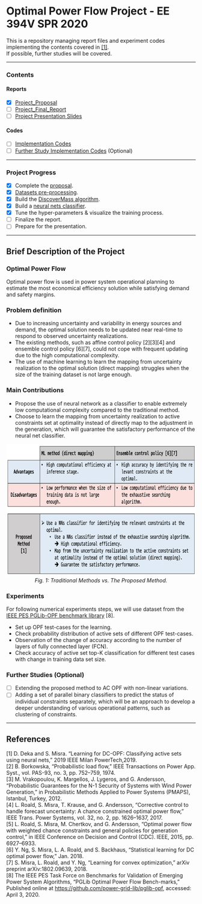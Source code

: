 # Optimal Power Flow Project - EE 394V SPR 2020

This is a repository managing report files and experiment codes implementing the contents covered in [[1]](https://ieeexplore.ieee.org/document/8810819).  
If possible, further studies will be covered.

---

### Contents
#### Reports
- [X] [Project_Proposal](https://github.com/jhyun0919/OPF_Porject_EE394V_SPR2020/blob/master/report/proposal.pdf)
- [ ] [Project_Final_Report](https://github.com/jhyun0919/OPF_Porject_EE394V_SPR2020/blob/master/report/final_report.pdf)
- [ ] [Project Presentation Slides](https://github.com/jhyun0919/OPF_Porject_EE394V_SPR2020/blob/master/report/presentation.pptx)

#### Codes
- [ ] [Implementation Codes](https://github.com/jhyun0919/OPF_Porject_EE394V_SPR2020/tree/master/codes)
- [ ] [Further Study Implementation Codes](https://github.com/jhyun0919/OPF_Porject_EE394V_SPR2020/tree/master/codes) (Optional)

---
### Project Progress
- [X] Complete the [proposal](https://github.com/jhyun0919/OPF_Porject_EE394V_SPR2020/blob/master/report/proposal.pdf). 
- [X] [Datasets pre-processing](https://github.com/jhyun0919/OPF_Porject_EE394V_SPR2020/blob/master/codes/experiments/1.%20Build_Dataset_for_NNs.ipynb).  
- [X] Build the [DiscoverMass algorithm](https://github.com/jhyun0919/OPF_Porject_EE394V_SPR2020/blob/master/codes/experiments/etc/discover_mass.py). 
- [X] Build a [neural nets classifier](https://github.com/jhyun0919/OPF_Porject_EE394V_SPR2020/blob/master/codes/experiments/classifier.ipynb). 
- [X] Tune the hyper-parameters & visualize the training process.
- [ ] Finalize the report.
- [ ] Prepare for the presentation.
---

## Brief Description of the Project

### Optimal Power Flow
Optimal power flow is used in power system operational planning to estimate the most economical efficiency solution while satisfying demand and safety margins. 

### Problem definition
- Due to increasing uncertainty and variability in energy sources and demand, the optimal solution needs to be updated near real-time to respond to observed uncertainty realizations.
- The existing methods, such as affine control policy [2][3][4] and ensemble control policy [6][7], could not cope with frequent updating due to the high computational complexity.
- The use of machine learning to learn the mapping from uncertainty realization to the optimal solution (direct mapping) struggles when the size of the training dataset is not large enough.

### Main Contributions

- Propose the use of neural network as a classifier to enable extremely low computational complexity compared to the traditional method. 
- Choose to learn the mapping from uncertainty realization to active constraints set at optimality instead of directly map to the adjustment in the generation, which will guarantee the satisfactory performance of the neural net classifier.

<p align="center">
  <img src="https://github.com/jhyun0919/OPF_Porject_EE394V_SPR2020/blob/master/report/figure/trad_vs_propsed.png?raw=true" height="350">
  <br>
    <em>Fig. 1: Traditional Methods vs. The Proposed Method.</em>
</p>




### Experiments
For following numerical experiments steps, we will use dataset from the [IEEE PES PGLib-OPF benchmark library](https://github.com/power-grid-lib/pglib-opf) [8].

- Set up OPF test-cases for the learning.
- Check probability distribution of active sets of different OPF test-cases.
- Observation of the change of accuracy according to the number of layers of fully connected layer (FCN).
- Check accuracy of active set top-K classification for different test cases with change in training data set size.

### Further Studies (Optional)

- [ ] Extending the proposed method to AC OPF with non-linear variations. 
- [ ] Adding a set of parallel binary classifiers to predict the status of individual constraints separately, which will be an approach to develop a deeper understanding of various operational patterns, such as clustering of constraints. 

---

## References

[1] D. Deka and S. Misra. “Learning for DC-OPF: Classifying active sets using neural nets,” 2019 IEEE Milan PowerTech,2019.  
[2] B. Borkowska, “Probabilistic load flow,” IEEE Transactions on Power App. Syst., vol. PAS-93, no. 3, pp. 752–759, 1974.   
[3] M. Vrakopoulou, K. Margellos, J. Lygeros, and G. Andersson, “Probabilistic Guarantees for the N-1 Security of Systems with Wind Power Generation,” in Probabilistic Methods Applied to Power Systems (PMAPS), Istanbul, Turkey, 2012.   
[4] L. Roald, S. Misra, T. Krause, and G. Andersson, “Corrective control to handle forecast uncertainty: A chance constrained optimal power flow,” IEEE Trans. Power Systems, vol. 32, no. 2, pp. 1626–1637, 2017.   
[5] L. Roald, S. Misra, M. Chertkov, and G. Andersson, “Optimal power flow with weighted chance constraints and general policies for generation control,” in IEEE Conference on Decision and Control (CDC). IEEE, 2015, pp. 6927–6933.   
[6] Y. Ng, S. Misra, L. A. Roald, and S. Backhaus, “Statistical learning for DC optimal power flow,” Jan. 2018.   
[7] S. Misra, L. Roald, and Y. Ng, “Learning for convex optimization,” arXiv preprint arXiv:1802.09639, 2018.     
[8] The IEEE PES Task Force on Benchmarks for Validation of Emerging Power System Algorithms, “PGLib Optimal Power Flow Bench-marks,” Published online at https://github.com/power-grid-lib/pglib-opf, accessed: April 3, 2020.  
